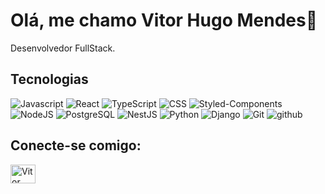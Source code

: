 # Olá, me chamo Vitor Hugo Mendes👋

Desenvolvedor FullStack.<br>

## Tecnologias

<p align="left"> 
  <a> 
     <img alt="Javascript" src="https://img.shields.io/badge/Javascript-badge?logo=Javascript&logoColor=black&color=%23F7DF1E">
  </a>
    <a> 
    <img alt="React" src="https://img.shields.io/badge/React-badge?logo=React&logoColor=black&color=%2361DAFB">
  </a>
    <a> 
    <img alt="TypeScript" src="https://img.shields.io/badge/-TypeScript-blue?logo=Typescript&logoColor=black">
  </a> 
  <a> 
     <img alt="CSS" src="https://img.shields.io/badge/CSS-CSS?logo=css3&logoColor=black&color=%231572B6">
  </a>
  <a> 
   <img alt="Styled-Components" src="https://img.shields.io/badge/Styled--Components-styled_components?logo=styled-components&logoColor=black&color=%23DB7093">
  </a>
  <a>
<img alt="NodeJS" src="https://img.shields.io/badge/NodeJS-badge?logo=Node.JS&logoColor=black&color=%23339933">  
  </a>
  <a>
<img alt="PostgreSQL" src="https://img.shields.io/badge/PostgreSQL-badge?logo=PostgreSQL&logoColor=black&color=%234169E1">
  </a>
  <a> 
    <img alt="NestJS" src="https://img.shields.io/badge/NestJS-logo?logo=NestJS&logoColor=black&color=%23E0234E">
  </a>
   <a>
    <img alt="Python" src="https://img.shields.io/badge/Python-badge?logo=Python&logoColor=black&color=%233776AB">
  </a>
  <a> 
    <img alt="Django" src="https://img.shields.io/badge/Django-badge?logo=Django&logoColor=black&color=%23092E20">
  </a> 
  <a>
    <img alt="Git" src="https://img.shields.io/badge/Git-badge?logo=Git&logoColor=black&color=%23F05032">
  </a>
  <a> 
    <img alt="github" src="https://img.shields.io/badge/-GitHub-black?logo=github&logoColor=white">
  </a>
</p>

## Conecte-se comigo:
<p align="left">
  <a href="https://www.linkedin.com/in/vitorhugomendes/" target="blank"><img align="center"
      src="https://raw.githubusercontent.com/rahuldkjain/github-profile-readme-generator/master/src/images/icons/Social/linked-in-alt.svg"
      alt="Vitor Hugo Mendes" height="30" width="40" /></a>
</p>

